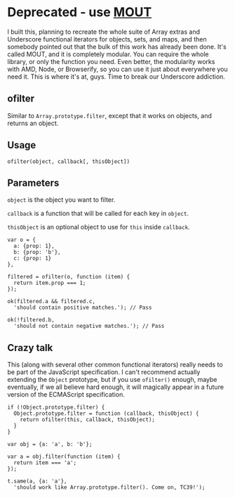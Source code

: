 # Deprecated - use [MOUT](http://moutjs.com/)

I built this, planning to recreate the whole suite of Array extras and Underscore functional iterators for objects, sets, and maps, and then somebody pointed out that the bulk of this work has already been done. It's called MOUT, and it is completely modular. You can require the whole library, or only the function you need. Even better, the modularity works with AMD, Node, or Browserify, so you can use it just about everywhere you need it. This is where it's at, guys. Time to break our Underscore addiction.


## ofilter

Similar to `Array.prototype.filter`, except that it works on objects, and returns an object.

## Usage

```
ofilter(object, callback[, thisObject])
```

## Parameters

`object` is the object you want to filter.

`callback` is a function that will be called for each key in `object`.

`thisObject` is an optional object to use for `this` inside `callback`.


```
var o = {
  a: {prop: 1},
  b: {prop: 'b'},
  c: {prop: 1}
},

filtered = ofilter(o, function (item) {
  return item.prop === 1;
});

ok(filtered.a && filtered.c,
  'should contain positive matches.'); // Pass

ok(!filtered.b,
  'should not contain negative matches.'); // Pass
```


## Crazy talk

This (along with several other common functional iterators) really needs to be part of the JavaScript specification. I can't recommend actually extending the `Object` prototype, but if you use `ofilter()` enough, maybe eventually, if we all believe hard enough, it will magically appear in a future version of the ECMAScript specification.


```
if (!Object.prototype.filter) {
  Object.prototype.filter = function (callback, thisObject) {
    return ofilter(this, callback, thisObject);
  }
}

var obj = {a: 'a', b: 'b'};

var a = obj.filter(function (item) {
  return item === 'a';
});

t.same(a, {a: 'a'},
  'should work like Array.prototype.filter(). Come on, TC39!');
```
